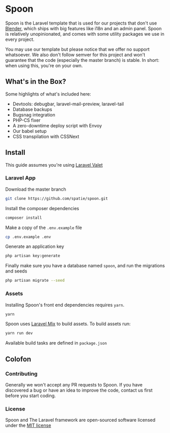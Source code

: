 # Spoon

Spoon is the Laravel template that is used for our projects that don't use [Blender](https://github.com/spatie/blender), which ships with big features like i18n and an admin panel. Spoon is relatively unopinionated, and comes with some utility packages we use in every project.

You may use our template but please notice that we offer no support whatsoever. We also don't
follow semver for this project and won't guarantee that the code (especially the master branch) is stable. In short: when using this, you're on your own.

## What's in the Box?

Some highlights of what's included here:

- Devtools: debugbar, laravel-mail-preview, laravel-tail
- Database backups
- Bugsnag integration
- PHP-CS fixer
- A zero-downtime deploy script with Envoy
- Our babel setup
- CSS transpilation with CSSNext

## Install

This guide assumes you're using [Laravel Valet](https://github.com/laravel/valet)

### Laravel App

Download the master branch

```bash
git clone https://github.com/spatie/spoon.git
```

Install the composer dependencies

```bash
composer install
```

Make a copy of the `.env.example` file

```bash
cp .env.example .env
```

Generate an application key

```bash
php artisan key:generate
```

Finally make sure you have a database named `spoon`, and run the migrations and seeds

```bash
php artisan migrate --seed
```

### Assets

Installing Spoon's front end dependencies requires `yarn`.

```bash
yarn
```

Spoon uses [Laravel Mix](https://laravel.com/docs/5.4/mix) to build assets.
To build assets run:

```bash
yarn run dev
```

Available build tasks are defined in `package.json`

## Colofon

### Contributing

Generally we won't accept any PR requests to Spoon. If you have discovered a bug or have an idea to improve the code, contact us first before you start coding.

### License

Spoon and The Laravel framework are open-sourced software licensed under the [MIT license](http://opensource.org/licenses/MIT)
